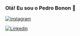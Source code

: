 ### Olá! Eu sou o Pedro Bonon 👋
[![instagram](https://img.shields.io/badge/Instagram-E4405F?style=for-the-badge&logo=instagram&logoColor=white)](https://www.instagram.com/?next=%2F)

[![Linkedin](https://img.shields.io/badge/Instagram-E4405F?style=for-the-badge&logo=instagram&logoColor=white)](https://www.linkedin.com/feed/)


